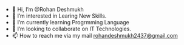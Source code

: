 - 👋 Hi, I’m @Rohan Deshmukh
- 👀 I’m interested in Learing New Skills.
- 🌱 I’m currently learning Progrmming Language
- 💞️ I’m looking to collaborate on IT Technologies. 
- 📫 How to reach me via my mail rohandeshmukh2437@gmail.com

